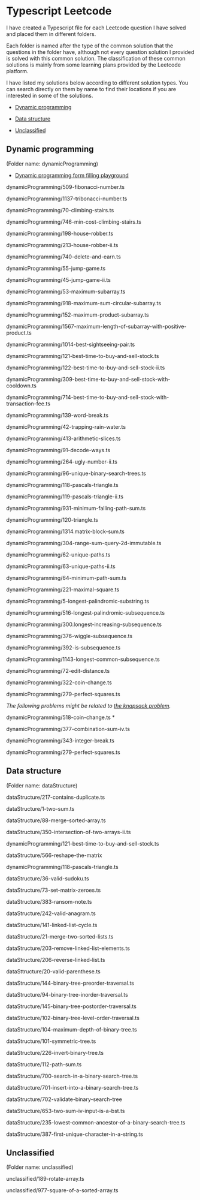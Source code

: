 # Typescript Leetcode

I have created a Typescript file for each Leetcode question I have solved and placed them in different folders.

Each folder is named after the type of the common solution that the questions in the folder have, although not every question solution I provided is solved with this common solution. The classification of these common solutions is mainly from some learning plans provided by the Leetcode platform.

I have listed my solutions below according to different solution types. You can search directly on them by name to find their locations if you are interested in some of the solutions.

- [Dynamic programming](#dynamic-programming)

- [Data structure](#data-structure)

- [Unclassified](#unclassified)

## Dynamic programming
(Folder name: dynamicProgramming)

- [Dynamic programming form filling playground](https://alchemist-al.com/)

dynamicProgramming/509-fibonacci-number.ts

dynamicProgramming/1137-tribonacci-number.ts

dynamicProgramming/70-climbing-stairs.ts

dynamicProgramming/746-min-cost-climbing-stairs.ts

dynamicProgramming/198-house-robber.ts

dynamicProgramming/213-house-robber-ii.ts

dynamicProgramming/740-delete-and-earn.ts

dynamicProgramming/55-jump-game.ts

dynamicProgramming/45-jump-game-ii.ts

dynamicProgramming/53-maximum-subarray.ts

dynamicProgramming/918-maximum-sum-circular-subarray.ts

dynamicProgramming/152-maximum-product-subarray.ts

dynamicProgramming/1567-maximum-length-of-subarray-with-positive-product.ts

dynamicProgramming/1014-best-sightseeing-pair.ts

dynamicProgramming/121-best-time-to-buy-and-sell-stock.ts

dynamicProgramming/122-best-time-to-buy-and-sell-stock-ii.ts

dynamicProgramming/309-best-time-to-buy-and-sell-stock-with-cooldown.ts

dynamicProgramming/714-best-time-to-buy-and-sell-stock-with-transaction-fee.ts

dynamicProgramming/139-word-break.ts

dynamicProgramming/42-trapping-rain-water.ts

dynamicProgramming/413-arithmetic-slices.ts

dynamicProgramming/91-decode-ways.ts

dynamicProgramming/264-ugly-number-ii.ts

dynamicProgramming/96-unique-binary-search-trees.ts

dynamicProgramming/118-pascals-triangle.ts

dynamicProgramming/119-pascals-triangle-ii.ts

dynamicProgramming/931-minimum-falling-path-sum.ts

dynamicProgramming/120-triangle.ts

dynamicProgramming/1314.matrix-block-sum.ts

dynamicProgramming/304-range-sum-query-2d-immutable.ts

dynamicProgramming/62-unique-paths.ts

dynamicProgramming/63-unique-paths-ii.ts

dynamicProgramming/64-minimum-path-sum.ts

dynamicProgramming/221-maximal-square.ts

dynamicProgramming/5-longest-palindromic-substring.ts

dynamicProgramming/516-longest-palindromic-subsequence.ts

dynamicProgramming/300.longest-increasing-subsequence.ts

dynamicProgramming/376-wiggle-subsequence.ts

dynamicProgramming/392-is-subsequence.ts

dynamicProgramming/1143-longest-common-subsequence.ts

dynamicProgramming/72-edit-distance.ts

dynamicProgramming/322-coin-change.ts

dynamicProgramming/279-perfect-squares.ts

*The following problems might be related to [the knapsack problem](https://en.wikipedia.org/wiki/Knapsack_problem).*

dynamicProgramming/518-coin-change.ts *

dynamicProgramming/377-combination-sum-iv.ts

dynamicProgramming/343-integer-break.ts

dynamicProgramming/279-perfect-squares.ts

## Data structure

(Folder name: dataStructure)

dataStructure/217-contains-duplicate.ts

dataStructure/1-two-sum.ts

dataStructure/88-merge-sorted-array.ts

dataStructure/350-intersection-of-two-arrays-ii.ts

dynamicProgramming/121-best-time-to-buy-and-sell-stock.ts

dataStructure/566-reshape-the-matrix

dynamicProgramming/118-pascals-triangle.ts

dataStructure/36-valid-sudoku.ts

dataStructure/73-set-matrix-zeroes.ts

dataStructure/383-ransom-note.ts

dataStructure/242-valid-anagram.ts

dataStructure/141-linked-list-cycle.ts

dataStructure/21-merge-two-sorted-lists.ts

dataStructure/203-remove-linked-list-elements.ts

dataStructure/206-reverse-linked-list.ts

dataSttructure/20-valid-parenthese.ts

dataStructure/144-binary-tree-preorder-traversal.ts

dataStructure/94-binary-tree-inorder-traversal.ts

dataStructure/145-binary-tree-postorder-traversal.ts

dataStructure/102-binary-tree-level-order-traversal.ts

dataStructure/104-maximum-depth-of-binary-tree.ts

dataStructure/101-symmetric-tree.ts

dataStructure/226-invert-binary-tree.ts

dataStructure/112-path-sum.ts

dataStructure/700-search-in-a-binary-search-tree.ts

dataStructure/701-insert-into-a-binary-search-tree.ts

dataStructure/702-validate-binary-search-tree

dataStructure/653-two-sum-iv-input-is-a-bst.ts

dataStructure/235-lowest-common-ancestor-of-a-binary-search-tree.ts

dataStructure/387-first-unique-character-in-a-string.ts

## Unclassified

(Folder name: unclassified)

unclassified/189-rotate-array.ts

unclassified/977-square-of-a-sorted-array.ts
